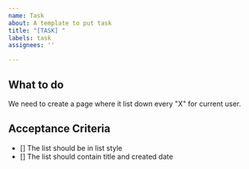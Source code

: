 ```yaml
---
name: Task
about: A template to put task
title: "[TASK] "
labels: task
assignees: ''

---
```


## What to do
We need to create a page where it list down every "X" for current user.

## Acceptance Criteria
- [] The list should be in list style
- [] The list should contain title and created date
